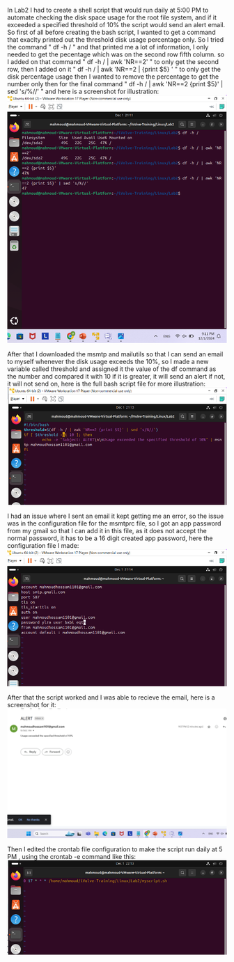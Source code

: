 In Lab2 I had to create a shell script that would run daily at 5:00 PM to automate checking the disk space usage for the root file system, and if it exceeded a specified threshold of 10% the script would send an alert email.
So first of all before creating the bash script, I wanted to get a command that exaclty printed out the threshold disk usage percentage only.
So I tried the command " df -h / " and that printed me a lot of information, I only needed to get the pecentage which was on the second row fifth column. so I added on that command " df -h / | awk 'NR==2' " to only get the second row, then I added on it " df -h / | awk 'NR==2 | {print $5} '  " to only get the disk percentage usage then I wanted to remove the percentage to get the number only then for the final command "  df -h / | awk 'NR==2 {print $5}' | sed 's/%//'  "  and here is a screenshot for illustration:
![Screenshot](./screenshots/dfcommand.png)

After that I downloaded the msmtp and mailutils so that I can send an email to myself whenever the disk usage exceeds the 10%, so I made a new variable called threshold and assigned it the value of the df command as the number and compared it with 10 if it is greater, it will send an alert if not, it will not send on, here is the full bash script file for more illustration:
![Screenshot](./screenshots/myscript.png)

I had an issue where I sent an email it kept getting me an error, so the issue was in the configuration file for the msmtprc file, so I got an app password from my gmail so that I can add it in this file, as it does not accept the normal password, it has to be a 16 digit created app password, here the configuration file I made:
![Screenshot](./screenshots/configg.png)

After that the script worked and I was able to recieve the email, here is a screenshot for it:
![Screenshot](./screenshots/email.png)

Then I edited the crontab file configuration to make the script run daily at 5 PM , using the crontab -e command like this:
![Screenshot](./screenshots/crontab.png)



